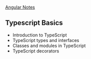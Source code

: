 [Angular Notes](/index.md)

## Typescript Basics

* Introduction to TypeScript
* TypeScript types and interfaces
* Classes and modules in TypeScript
* TypeScript decorators